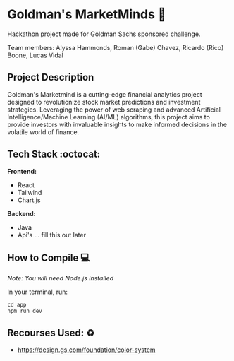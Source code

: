 # Goldman's MarketMinds 💸
Hackathon project made for Goldman Sachs sponsored challenge.

Team members: Alyssa Hammonds, Roman (Gabe) Chavez, Ricardo (Rico) Boone, Lucas Vidal

## Project Description
Goldman's Marketmind is a cutting-edge financial analytics project designed to revolutionize stock market predictions and investment strategies. Leveraging the power of web scraping and advanced Artificial Intelligence/Machine Learning (AI/ML) algorithms, this project aims to provide investors with invaluable insights to make informed decisions in the volatile world of finance.

## Tech Stack :octocat:
**Frontend:**
- React 
- Tailwind
- Chart.js

**Backend:**
- Java
- Api's ... fill this out later
## How to Compile 💻
*Note: You will need Node.js installed*

In your terminal, run:

```
cd app
npm run dev
```
## Recourses Used: ♻️
- https://design.gs.com/foundation/color-system
